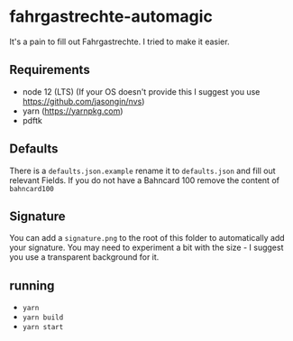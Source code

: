 # fahrgastrechte-automagic

It's a pain to fill out Fahrgastrechte. I tried to make it easier.

## Requirements

- node 12 (LTS) (If your OS doesn't provide this I suggest you use https://github.com/jasongin/nvs)
- yarn (https://yarnpkg.com)
- pdftk

## Defaults

There is a `defaults.json.example` rename it to `defaults.json` and fill out relevant Fields.
If you do not have a Bahncard 100 remove the content of `bahncard100`

## Signature

You can add a `signature.png` to the root of this folder to automatically add your signature.
You may need to experiment a bit with the size - I suggest you use a transparent background for it.

## running

- `yarn`
- `yarn build`
- `yarn start`

